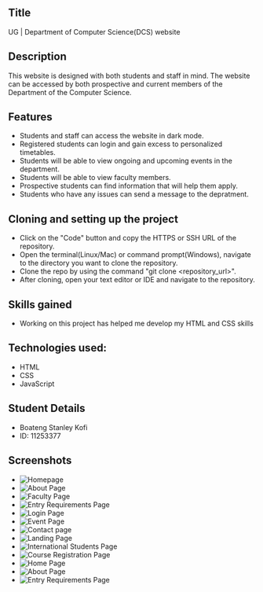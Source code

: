 ## Title
UG | Department of Computer Science(DCS) website

## Description
This website is designed with both students and staff in mind. The website can be accessed by both prospective and current members of the Department of the Computer Science.

## Features
- Students and staff can access the website in dark mode.
- Registered students can login and gain excess to personalized timetables.
- Students will be able to view ongoing and upcoming events in the department.
- Students will be able to view faculty members.
- Prospective students can find information that will help them apply.
- Students who have any issues can send a message to the depratment.

## Cloning and setting up the project
- Click on the "Code" button and copy the HTTPS or SSH URL of the repository.
- Open the terminal(Linux/Mac) or command prompt(Windows), navigate to the directory you want to clone the repository.
- Clone the repo by using the command "git clone <repository_url>".
- After cloning, open your text editor or IDE and navigate to the repository.

## Skills gained
- Working on this project has helped me develop my HTML and CSS skills

## Technologies used:
- HTML
- CSS
- JavaScript

## Student Details
- Boateng Stanley Kofi
- ID: 11253377

## Screenshots
- ![Homepage](<Screenshot (103)-1.png>) 
- ![About Page](<Screenshot (104)-1.png>) 
- ![Faculty Page](<Screenshot (105)-1.png>) 
- ![Entry Requirements Page](<Screenshot (106)-1.png>) 
- ![Login Page](<Screenshot (107)-1.png>) 
- ![Event Page](<Screenshot (108)-1.png>) 
- ![Contact page](<Screenshot (109)-1.png>) 
- ![Landing Page](<Screenshot (110)-1.png>)
- ![International Students Page](<Screenshot (113)-1.png>)
- ![Course Registration Page](<Screenshot (114)-1.png>)
- ![Home Page](<Web capture_27-11-2023_215619_127.0.0.1-1.jpeg>)
- ![About Page](<Web capture_27-11-2023_22036_127.0.0.1-1.jpeg>)
- ![Entry Requirements Page](<Web capture_27-11-2023_22343_127.0.0.1-1.jpeg>)

 